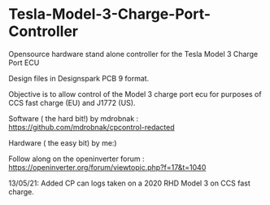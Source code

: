 # Tesla-Model-3-Charge-Port-Controller
Opensource hardware stand alone controller for the Tesla Model 3 Charge Port ECU


Design files in Designspark PCB 9 format.

Objective is to allow control of the Model 3 charge port ecu for purposes of CCS fast charge (EU) and J1772 (US).

Software ( the hard bit!) by mdrobnak : https://github.com/mdrobnak/cpcontrol-redacted

Hardware ( the easy bit) by me:)

Follow along on the openinverter forum : https://openinverter.org/forum/viewtopic.php?f=17&t=1040

13/05/21: Added CP can logs taken on a 2020 RHD Model 3 on CCS fast charge.
